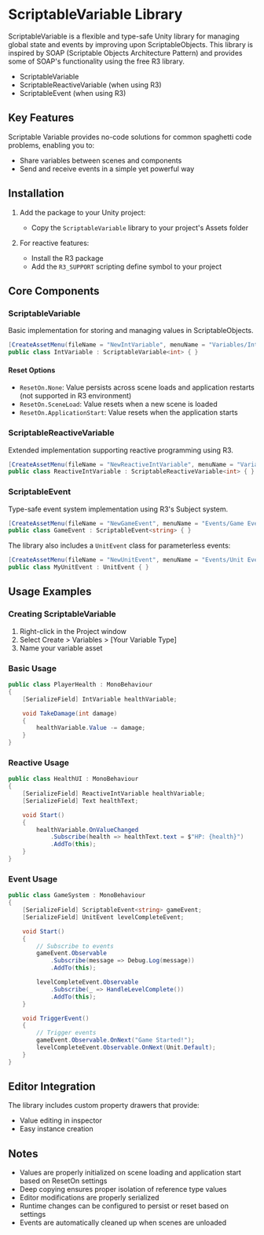 # ScriptableVariable Library

ScriptableVariable is a flexible and type-safe Unity library for managing global state and events by improving upon ScriptableObjects.
This library is inspired by SOAP (Scriptable Objects Architecture Pattern) and provides some of SOAP's functionality using the free R3 library.

- ScriptableVariable
- ScriptableReactiveVariable (when using R3)
- ScriptableEvent (when using R3)

## Key Features

Scriptable Variable provides no-code solutions for common spaghetti code problems, enabling you to:

- Share variables between scenes and components
- Send and receive events in a simple yet powerful way

## Installation

1. Add the package to your Unity project:
   - Copy the `ScriptableVariable` library to your project's Assets folder

2. For reactive features:
   - Install the R3 package
   - Add the `R3_SUPPORT` scripting define symbol to your project

## Core Components

### ScriptableVariable<T>

Basic implementation for storing and managing values in ScriptableObjects.

```csharp
[CreateAssetMenu(fileName = "NewIntVariable", menuName = "Variables/Int Variable")]
public class IntVariable : ScriptableVariable<int> { }
```

#### Reset Options

- `ResetOn.None`: Value persists across scene loads and application restarts (not supported in R3 environment)
- `ResetOn.SceneLoad`: Value resets when a new scene is loaded
- `ResetOn.ApplicationStart`: Value resets when the application starts

### ScriptableReactiveVariable<T>

Extended implementation supporting reactive programming using R3.

```csharp
[CreateAssetMenu(fileName = "NewReactiveIntVariable", menuName = "Variables/Reactive/Int Variable")]
public class ReactiveIntVariable : ScriptableReactiveVariable<int> { }
```

### ScriptableEvent<T>

Type-safe event system implementation using R3's Subject system.

```csharp
[CreateAssetMenu(fileName = "NewGameEvent", menuName = "Events/Game Event")]
public class GameEvent : ScriptableEvent<string> { }
```

The library also includes a `UnitEvent` class for parameterless events:

```csharp
[CreateAssetMenu(fileName = "NewUnitEvent", menuName = "Events/Unit Event")]
public class MyUnitEvent : UnitEvent { }
```

## Usage Examples

### Creating ScriptableVariable

1. Right-click in the Project window
2. Select Create > Variables > [Your Variable Type]
3. Name your variable asset

### Basic Usage

```csharp
public class PlayerHealth : MonoBehaviour
{
    [SerializeField] IntVariable healthVariable;

    void TakeDamage(int damage)
    {
        healthVariable.Value -= damage;
    }
}
```

### Reactive Usage

```csharp
public class HealthUI : MonoBehaviour
{
    [SerializeField] ReactiveIntVariable healthVariable;
    [SerializeField] Text healthText;

    void Start()
    {
        healthVariable.OnValueChanged
            .Subscribe(health => healthText.text = $"HP: {health}")
            .AddTo(this);
    }
}
```

### Event Usage

```csharp
public class GameSystem : MonoBehaviour
{
    [SerializeField] ScriptableEvent<string> gameEvent;
    [SerializeField] UnitEvent levelCompleteEvent;

    void Start()
    {
        // Subscribe to events
        gameEvent.Observable
            .Subscribe(message => Debug.Log(message))
            .AddTo(this);

        levelCompleteEvent.Observable
            .Subscribe(_ => HandleLevelComplete())
            .AddTo(this);
    }

    void TriggerEvent()
    {
        // Trigger events
        gameEvent.Observable.OnNext("Game Started!");
        levelCompleteEvent.Observable.OnNext(Unit.Default);
    }
}
```

## Editor Integration

The library includes custom property drawers that provide:
- Value editing in inspector
- Easy instance creation

## Notes

- Values are properly initialized on scene loading and application start based on ResetOn settings
- Deep copying ensures proper isolation of reference type values
- Editor modifications are properly serialized
- Runtime changes can be configured to persist or reset based on settings
- Events are automatically cleaned up when scenes are unloaded